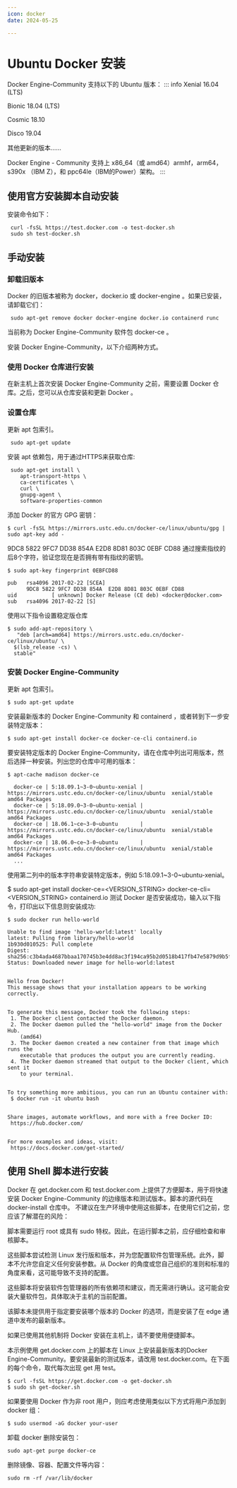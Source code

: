 ```yaml
---
icon: docker
date: 2024-05-25

---
```

# Ubuntu Docker 安装
Docker Engine-Community 支持以下的 Ubuntu 版本：
::: info
Xenial 16.04 (LTS)

Bionic 18.04 (LTS)

Cosmic 18.10

Disco 19.04

其他更新的版本……

Docker Engine - Community 支持上 x86_64（或 amd64）armhf，arm64，s390x （IBM Z），和 ppc64le（IBM的Power）架构。
::: 

## 使用官方安装脚本自动安装

安装命令如下：
```
 curl -fsSL https://test.docker.com -o test-docker.sh
 sudo sh test-docker.sh
 ```
## 手动安装

### 卸载旧版本
Docker 的旧版本被称为 docker，docker.io 或 docker-engine 。如果已安装，请卸载它们：
```
 sudo apt-get remove docker docker-engine docker.io containerd runc
```
当前称为 Docker Engine-Community 软件包 docker-ce 。

安装 Docker Engine-Community，以下介绍两种方式。

### 使用 Docker 仓库进行安装
在新主机上首次安装 Docker Engine-Community 之前，需要设置 Docker 仓库。之后，您可以从仓库安装和更新 Docker 。

### 设置仓库
更新 apt 包索引。
```
 sudo apt-get update
```
安装 apt 依赖包，用于通过HTTPS来获取仓库:
```
 sudo apt-get install \
    apt-transport-https \
    ca-certificates \
    curl \
    gnupg-agent \
    software-properties-common
```
添加 Docker 的官方 GPG 密钥：
```
$ curl -fsSL https://mirrors.ustc.edu.cn/docker-ce/linux/ubuntu/gpg | sudo apt-key add -
```
9DC8 5822 9FC7 DD38 854A E2D8 8D81 803C 0EBF CD88 通过搜索指纹的后8个字符，验证您现在是否拥有带有指纹的密钥。
```
$ sudo apt-key fingerprint 0EBFCD88
   
pub   rsa4096 2017-02-22 [SCEA]
      9DC8 5822 9FC7 DD38 854A  E2D8 8D81 803C 0EBF CD88
uid           [ unknown] Docker Release (CE deb) <docker@docker.com>
sub   rsa4096 2017-02-22 [S]
```
使用以下指令设置稳定版仓库
```
$ sudo add-apt-repository \
   "deb [arch=amd64] https://mirrors.ustc.edu.cn/docker-ce/linux/ubuntu/ \
  $(lsb_release -cs) \
  stable"
```
### 安装 Docker Engine-Community
更新 apt 包索引。
```
$ sudo apt-get update
```
安装最新版本的 Docker Engine-Community 和 containerd ，或者转到下一步安装特定版本：
```
$ sudo apt-get install docker-ce docker-ce-cli containerd.io
```
要安装特定版本的 Docker Engine-Community，请在仓库中列出可用版本，然后选择一种安装。列出您的仓库中可用的版本：
```
$ apt-cache madison docker-ce

  docker-ce | 5:18.09.1~3-0~ubuntu-xenial | https://mirrors.ustc.edu.cn/docker-ce/linux/ubuntu  xenial/stable amd64 Packages
  docker-ce | 5:18.09.0~3-0~ubuntu-xenial | https://mirrors.ustc.edu.cn/docker-ce/linux/ubuntu  xenial/stable amd64 Packages
  docker-ce | 18.06.1~ce~3-0~ubuntu       | https://mirrors.ustc.edu.cn/docker-ce/linux/ubuntu  xenial/stable amd64 Packages
  docker-ce | 18.06.0~ce~3-0~ubuntu       | https://mirrors.ustc.edu.cn/docker-ce/linux/ubuntu  xenial/stable amd64 Packages
  ...
```
使用第二列中的版本字符串安装特定版本，例如 5:18.09.1~3-0~ubuntu-xenial。

$ sudo apt-get install docker-ce=<VERSION_STRING> docker-ce-cli=<VERSION_STRING> containerd.io
测试 Docker 是否安装成功，输入以下指令，打印出以下信息则安装成功:
```
$ sudo docker run hello-world

Unable to find image 'hello-world:latest' locally
latest: Pulling from library/hello-world
1b930d010525: Pull complete                                                                                                                                  Digest: sha256:c3b4ada4687bbaa170745b3e4dd8ac3f194ca95b2d0518b417fb47e5879d9b5f
Status: Downloaded newer image for hello-world:latest


Hello from Docker!
This message shows that your installation appears to be working correctly.


To generate this message, Docker took the following steps:
 1. The Docker client contacted the Docker daemon.
 2. The Docker daemon pulled the "hello-world" image from the Docker Hub.
    (amd64)
 3. The Docker daemon created a new container from that image which runs the
    executable that produces the output you are currently reading.
 4. The Docker daemon streamed that output to the Docker client, which sent it
    to your terminal.


To try something more ambitious, you can run an Ubuntu container with:
 $ docker run -it ubuntu bash


Share images, automate workflows, and more with a free Docker ID:
 https://hub.docker.com/


For more examples and ideas, visit:
 https://docs.docker.com/get-started/
```

## 使用 Shell 脚本进行安装

Docker 在 get.docker.com 和 test.docker.com 上提供了方便脚本，用于将快速安装 Docker Engine-Community 的边缘版本和测试版本。脚本的源代码在 docker-install 仓库中。 不建议在生产环境中使用这些脚本，在使用它们之前，您应该了解潜在的风险：

脚本需要运行 root 或具有 sudo 特权。因此，在运行脚本之前，应仔细检查和审核脚本。

这些脚本尝试检测 Linux 发行版和版本，并为您配置软件包管理系统。此外，脚本不允许您自定义任何安装参数。从 Docker 的角度或您自己组织的准则和标准的角度来看，这可能导致不支持的配置。

这些脚本将安装软件包管理器的所有依赖项和建议，而无需进行确认。这可能会安装大量软件包，具体取决于主机的当前配置。

该脚本未提供用于指定要安装哪个版本的 Docker 的选项，而是安装了在 edge 通道中发布的最新版本。

如果已使用其他机制将 Docker 安装在主机上，请不要使用便捷脚本。

本示例使用 get.docker.com 上的脚本在 Linux 上安装最新版本的Docker Engine-Community。要安装最新的测试版本，请改用 test.docker.com。在下面的每个命令，取代每次出现 get 用 test。
```
$ curl -fsSL https://get.docker.com -o get-docker.sh
$ sudo sh get-docker.sh
```
如果要使用 Docker 作为非 root 用户，则应考虑使用类似以下方式将用户添加到 docker 组：
```
$ sudo usermod -aG docker your-user
```
卸载 docker
删除安装包：
```
sudo apt-get purge docker-ce
```
删除镜像、容器、配置文件等内容：
```
sudo rm -rf /var/lib/docker
```